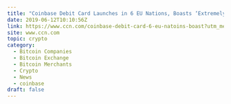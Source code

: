 ```yaml
---
title: "Coinbase Debit Card Launches in 6 EU Nations, Boasts ‘Extremely Strong Takeup’"
date: 2019-06-12T10:10:56Z
link: https://www.ccn.com/coinbase-debit-card-6-eu-natoins-boast?utm_medium=RSS&utm_source=hune
site: www.ccn.com
topic: crypto
category:
  - Bitcoin Companies
  - Bitcoin Exchange
  - Bitcoin Merchants
  - Crypto
  - News
  - coinbase
draft: false
---
```

